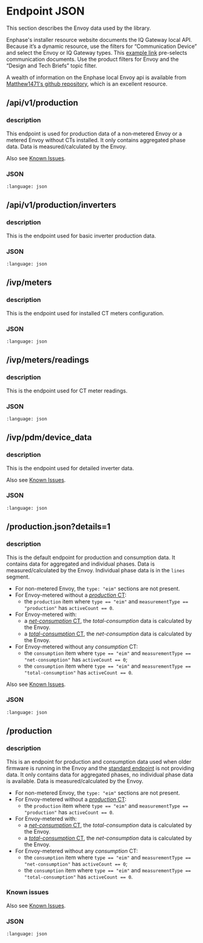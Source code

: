 # Endpoint JSON

This section describes the Envoy data used by the library.

Enphase's installer resource website documents the IQ Gateway local API. Because it’s a dynamic resource, use the filters for “Communication Device” and select the Envoy or IQ Gateway types. This [example link](https://enphase.com/installers/resources/documentation/communication) pre-selects communication documents. Use the product filters for Envoy and the “Design and Tech Briefs” topic filter.

A wealth of information on the Enphase local Envoy api is available from [Matthew1471's github repository](https://github.com/Matthew1471/Enphase-API), which is an excellent resource.

## /api/v1/production

### description

This endpoint is used for production data of a non‑metered Envoy or a metered Envoy without CTs installed. It only contains aggregated phase data. Data is measured/calculated by the Envoy.

Also see [Known Issues](known_issues.md#production--consumption-data).

### JSON

```{literalinclude} ./json_data/api_v1_production.json
:language: json
```

## /api/v1/production/inverters

### description

This is the endpoint used for basic inverter production data.

### JSON

```{literalinclude} ./json_data/api_v1_production_inverters.json
:language: json

```

## /ivp/meters

### description

This is the endpoint used for installed CT meters configuration.

### JSON

```{literalinclude} ./json_data/ivp_meters.json
:language: json

```

## /ivp/meters/readings

### description

This is the endpoint used for CT meter readings.

### JSON

```{literalinclude} ./json_data/ivp_meters_readings.json
:language: json

```

## /ivp/pdm/device_data

### description

This is the endpoint used for detailed inverter data.

Also see [Known Issues](known_issues.md#inverter-device-data).

### JSON

```{literalinclude} ./json_data/ivp_pdm_device_data.json
:language: json

```

## /production.json?details=1

### description

This is the default endpoint for production and consumption data. It contains data for aggregated and individual phases. Data is measured/calculated by the Envoy. Individual phase data is in the `lines` segment.

- For non-metered Envoy, the `type: "eim"` sections are not present.
- For Envoy-metered without a [_production_ CT](data_ctmeter.md#ct-model):
  - the `production` item where `type == "eim"` and `measurementType == "production"` has `activeCount == 0`.
- For Envoy-metered with:
  - a [_net-consumption_ CT](data_ctmeter.md#ct-model), the _total-consumption_ data is calculated by the Envoy.
  - a [_total-consumption_ CT](data_ctmeter.md#ct-model), the _net-consumption_ data is calculated by the Envoy.
- For Envoy-metered without any _consumption_ CT:
  - the `consumption` item where `type == "eim"` and `measurementType == "net-consumption"` has `activeCount == 0`;
  - the `consumption` item where `type == "eim"` and `measurementType == "total-consumption"` has `activeCount == 0`.

Also see [Known Issues](known_issues.md#production--consumption-data).

### JSON

```{literalinclude} ./json_data/production_details.json
:language: json

```

## /production

### description

This is an endpoint for production and consumption data used when older firmware is running in the Envoy and the [standard endpoint](#productionjsondetails1) is not providing data. It only contains data for aggregated phases, no individual phase data is available. Data is measured/calculated by the Envoy.

- For non-metered Envoy, the `type: "eim"` sections are not present.
- For Envoy-metered without a [_production_ CT](data_ctmeter.md#ct-model):
  - the `production` item where `type == "eim"` and `measurementType == "production"` has `activeCount == 0`.
- For Envoy-metered with:
  - a [_net-consumption_ CT](data_ctmeter.md#ct-model), the _total-consumption_ data is calculated by the Envoy.
  - a [_total-consumption_ CT](data_ctmeter.md#ct-model), the _net-consumption_ data is calculated by the Envoy.
- For Envoy-metered without any _consumption_ CT:
  - the `consumption` item where `type == "eim"` and `measurementType == "net-consumption"` has `activeCount == 0`;
  - the `consumption` item where `type == "eim"` and `measurementType == "total-consumption"` has `activeCount == 0`.

### Known issues

Also see [Known Issues](known_issues.md#production--consumption-data).

### JSON

```{literalinclude} ./json_data/production.json
:language: json

```
